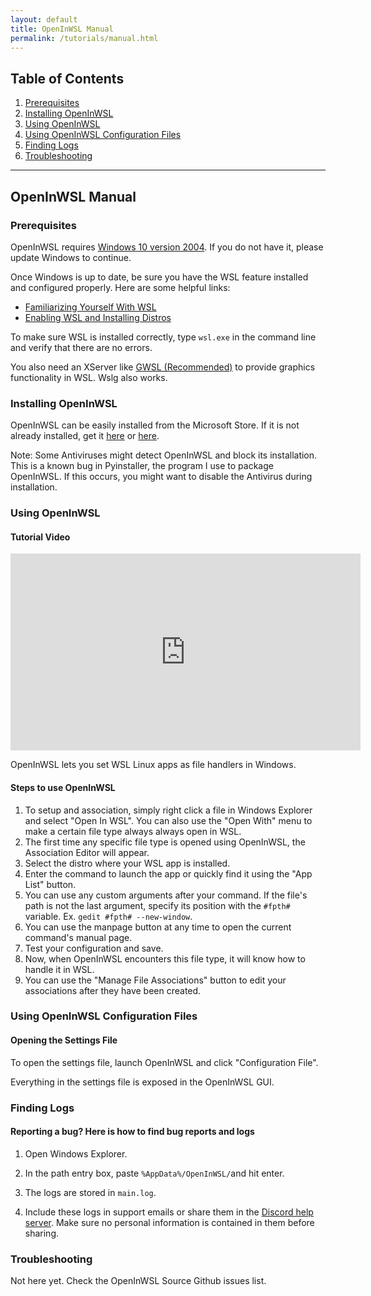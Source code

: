 ```yaml
---
layout: default
title: OpenInWSL Manual
permalink: /tutorials/manual.html
---
```

## Table of Contents
1.  [Prerequisites](#prerequisites)
2.  [Installing OpenInWSL](#installing-openinwsl)
3.  [Using OpenInWSL](#using-openinwsl)
4.  [Using OpenInWSL Configuration Files](#using-openinwsl-configuration-files)
5.  [Finding Logs](#finding-logs)
6.  [Troubleshooting](#troubleshooting)


***

## OpenInWSL Manual

### Prerequisites ###

OpenInWSL requires [Windows 10 version 2004](https://support.microsoft.com/en-us/help/4028685/windows-10-get-the-update). If you do not have it, please update Windows to continue.

Once Windows is up to date, be sure you have the WSL feature installed and configured properly. Here are some helpful links:
*  [Familiarizing Yourself With WSL](https://docs.microsoft.com/en-us/windows/wsl/about)
*  [Enabling WSL and Installing Distros](https://docs.microsoft.com/en-us/windows/wsl/install-win10)

To make sure WSL is installed correctly, type ```wsl.exe``` in the command line and verify that there are no errors.

You also need an XServer like [GWSL (Recommended)](https://opticos.github.io/gwsl) to provide graphics functionality in WSL. Wslg also works.

### Installing OpenInWSL ###

OpenInWSL can be easily installed from the Microsoft Store. If it is not already installed, get it [here](ms-windows-store://pdp/?productid=9ngmqpwcg7sf) or [here](https://www.microsoft.com/en-us/p/openinwsl/9ngmqpwcg7sf).

Note: Some Antiviruses might detect OpenInWSL and block its installation. This is a known bug in Pyinstaller, the program I use to package OpenInWSL. If this occurs, you might want to disable the Antivirus during installation.

### Using OpenInWSL ###
#### Tutorial Video
<div class="iframe-container">
  <iframe width="560" height="315" src="https://www.youtube-nocookie.com/embed/8SPFVe47qYA" title="YouTube video player" frameborder="0" allow="accelerometer; autoplay; clipboard-write; encrypted-media; gyroscope; picture-in-picture" allowfullscreen></iframe>
</div>

OpenInWSL lets you set WSL Linux apps as file handlers in Windows.

#### Steps to use OpenInWSL

1. To setup and association, simply right click a file in Windows Explorer and select "Open In WSL". You can also use the "Open With" menu to make a certain file type always always open in WSL.
2. The first time any specific file type is opened using OpenInWSL, the Association Editor will appear.
3. Select the distro where your WSL app is installed.
4. Enter the command to launch the app or quickly find it using the "App List" button.
5. You can use any custom arguments after your command. If the file's path is not the last argument, specify its position with the ```#fpth#``` variable. Ex. ```gedit #fpth# --new-window```.
6. You can use the manpage button at any time to open the current command's manual page.
7. Test your configuration and save. 
8. Now, when OpenInWSL encounters this file type, it will know how to handle it in WSL.
9. You can use the "Manage File Associations" button to edit your associations after they have been created.

### Using OpenInWSL Configuration Files ###

#### Opening the Settings File
To open the settings file, launch OpenInWSL and click "Configuration File".

Everything in the settings file is exposed in the OpenInWSL GUI.

### Finding Logs ###

#### Reporting a bug? Here is how to find bug reports and logs
1.  Open Windows Explorer.

2.  In the path entry box, paste ```%AppData%/OpenInWSL/```and hit enter.

3.  The logs are stored in ```main.log```.

4.  Include these logs in support emails or share them in the [Discord help server](https://discord.gg/VkvNgkH). Make sure no personal information is contained in them before sharing.


### Troubleshooting ###

Not here yet. Check the OpenInWSL Source Github issues list.

